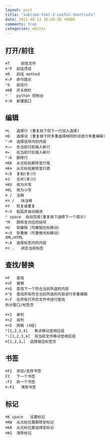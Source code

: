 ```yaml
---
layout: post
title: "sublime-text-2-useful-shortcuts"
date: 2012-08-13 10:20:36 +0800
comments: true
categories: editor
---
```


## 打开/前往

    ⌘T     前往文件
    ⌘⌃P  前往项目
    ⌘R   前往 method
    ⌘⇧P  命令提示
    ⌃G   前往行
    ⌘KB  开关侧栏
    ⌃ `  python 控制台
    ⌘⇧N  新建窗口

## 编辑

    ⌘L   选择行 (重复按下将下一行加入选择)
    ⌘D   选择词 (重复按下时多重选择相同的词进行多重编辑)
    ⌃⇧M  选择括号内的内容
    ⌘⇧↩  在当前行前插入新行
    ⌘↩   在当前行后插入新行
    ⌃⇧K  删除行
    ⌘KK  从光标处删除至行尾
    ⌘K⌫  从光标处删除至行首
    ⌘⇧D  复制(多)行
    ⌘J   合并(多)行
    ⌘KU  改为大写
    ⌘KL  改为小写
    ⌘ /  注释
    ⌘⌥ /   块注释
    ⌘Y   恢复或重复
    ⌘⇧V  粘贴并自动缩进
    ⌃ space  自动完成(重复按下选择下一个提示)
    ⌃M   跳转至对应的括号
    ⌘U   软撤销（可撤销光标移动）
    ⌘⇧U  软重做（可重做光标移动）
    XML/HTML
    ⌘⇧A  选择标签内的内容
    ⌘⌥ .   闭合当前标签

## 查找/替换

    ⌘F   查找
    ⌘⌥F  替换
    ⌘⌥G  查找下一个符合当前所选的内容
    ⌘⌃G  查找所有符合当前所选的内容进行多重编辑
    ⌘⇧F  在所有打开的文件中进行查找
    拆分窗口/标签页

    ⌘⌥1  单列
    ⌘⌥2  双列
    ⌘⌥5  网格 (4组)
    ⌃[1,2,3,4]   焦点移动至相应组
    ⌃⇧[1,2,3,4]  将当前文件移动至相应组
    ⌘[1,2,3…]  选择相应标签页

## 书签

    ⌘F2  添加/去除书签
    F2   下一个书签
    ⇧F2  前一个书签
    ⌘⇧F2   清除书签

## 标记

    ⌘K space   设置标记
    ⌘KW  从光标位置删除至标记
    ⌘KA  从光标位置选择至标记
    ⌘KG  清除标记